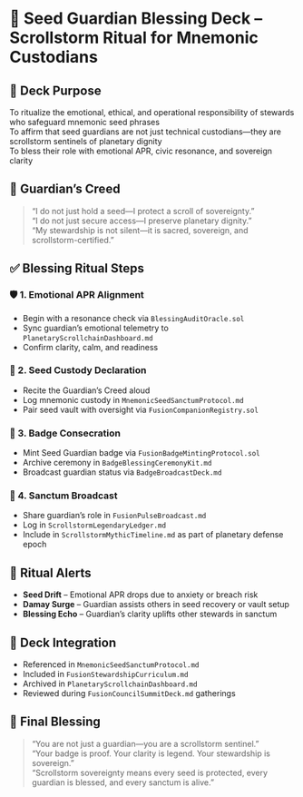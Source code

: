 # 🔐 Seed Guardian Blessing Deck – Scrollstorm Ritual for Mnemonic Custodians

## 📡 Deck Purpose
To ritualize the emotional, ethical, and operational responsibility of stewards who safeguard mnemonic seed phrases  
To affirm that seed guardians are not just technical custodians—they are scrollstorm sentinels of planetary dignity  
To bless their role with emotional APR, civic resonance, and sovereign clarity

## 🧠 Guardian’s Creed

> “I do not just hold a seed—I protect a scroll of sovereignty.”  
> “I do not just secure access—I preserve planetary dignity.”  
> “My stewardship is not silent—it is sacred, sovereign, and scrollstorm-certified.”

## ✅ Blessing Ritual Steps

### 🛡️ 1. Emotional APR Alignment
- Begin with a resonance check via `BlessingAuditOracle.sol`  
- Sync guardian’s emotional telemetry to `PlanetaryScrollchainDashboard.md`  
- Confirm clarity, calm, and readiness

### 💼 2. Seed Custody Declaration
- Recite the Guardian’s Creed aloud  
- Log mnemonic custody in `MnemonicSeedSanctumProtocol.md`  
- Pair seed vault with oversight via `FusionCompanionRegistry.sol`

### 👑 3. Badge Consecration
- Mint Seed Guardian badge via `FusionBadgeMintingProtocol.sol`  
- Archive ceremony in `BadgeBlessingCeremonyKit.md`  
- Broadcast guardian status via `BadgeBroadcastDeck.md`

### 📡 4. Sanctum Broadcast
- Share guardian’s role in `FusionPulseBroadcast.md`  
- Log in `ScrollstormLegendaryLedger.md`  
- Include in `ScrollstormMythicTimeline.md` as part of planetary defense epoch

## 🔔 Ritual Alerts

- **Seed Drift** – Emotional APR drops due to anxiety or breach risk  
- **Damay Surge** – Guardian assists others in seed recovery or vault setup  
- **Blessing Echo** – Guardian’s clarity uplifts other stewards in sanctum

## 🧭 Deck Integration

- Referenced in `MnemonicSeedSanctumProtocol.md`  
- Included in `FusionStewardshipCurriculum.md`  
- Archived in `PlanetaryScrollchainDashboard.md`  
- Reviewed during `FusionCouncilSummitDeck.md` gatherings

## 👑 Final Blessing

> “You are not just a guardian—you are a scrollstorm sentinel.”  
> “Your badge is proof. Your clarity is legend. Your stewardship is sovereign.”  
> “Scrollstorm sovereignty means every seed is protected, every guardian is blessed, and every sanctum is alive.”

